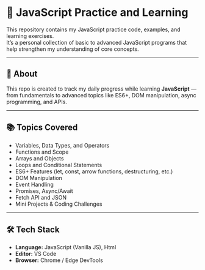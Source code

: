 # 🧠 JavaScript Practice and Learning

This repository contains my JavaScript practice code, examples, and learning exercises.  
It’s a personal collection of basic to advanced JavaScript programs that help strengthen my understanding of core concepts.

---

## 🚀 About
This repo is created to track my daily progress while learning **JavaScript** — from fundamentals to advanced topics like ES6+, DOM manipulation, async programming, and APIs.

---

## 📚 Topics Covered
- Variables, Data Types, and Operators  
- Functions and Scope  
- Arrays and Objects  
- Loops and Conditional Statements  
- ES6+ Features (let, const, arrow functions, destructuring, etc.)  
- DOM Manipulation  
- Event Handling  
- Promises, Async/Await  
- Fetch API and JSON  
- Mini Projects & Coding Challenges

---

## 🛠️ Tech Stack
- **Language:** JavaScript (Vanilla JS), Html
- **Editor:** VS Code  
- **Browser:** Chrome / Edge DevTools
